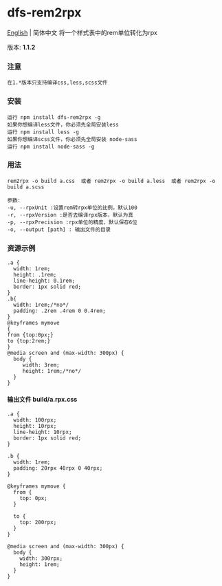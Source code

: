 # dfs-rem2rpx
[English](./README.md) | 简体中文
将一个样式表中的rem单位转化为rpx

版本: **1.1.2**
### 注意 
    在1.*版本只支持编译css,less,scss文件

### 安装

    运行 npm install dfs-rem2rpx -g
    如果你想编译less文件，你必须先全局安装less
    运行 npm install less -g
    如果你想编译scss文件，你必须先全局安装 node-sass
    运行 npm install node-sass -g

### 用法

```
rem2rpx -o build a.css  或者 rem2rpx -o build a.less  或者 rem2rpx -o build a.scss

参数:
-u, --rpxUnit :设置rem转rpx单位的比例，默认100
-r, --rpxVersion :是否去编译rpx版本，默认为真
-p, --rpxPrecision :rpx单位的精度，默认保存6位
-o, --output [path] : 输出文件的目录 
```

### 资源示例


```
.a {
  width: 1rem;
  height: .1rem;
  line-height: 0.1rem;
  border: 1px solid red;
}
.b{
  width: 1rem;/*no*/
  padding: .2rem .4rem 0 0.4rem;
}
@keyframes mymove
{
from {top:0px;}
to {top:2rem;}
}
@media screen and (max-width: 300px) {
  body {
     width: 3rem;
     height: 1rem;/*no*/
  }
}
```

#### 输出文件  build/a.rpx.css

```
.a {
  width: 100rpx;
  height: 10rpx;
  line-height: 10rpx;
  border: 1px solid red;
}

.b {
  width: 1rem;
  padding: 20rpx 40rpx 0 40rpx;
}

@keyframes mymove {
  from {
    top: 0px;
  }

  to {
    top: 200rpx;
  }
}

@media screen and (max-width: 300px) {
  body {
    width: 300rpx;
    height: 1rem;
  }
}
```
